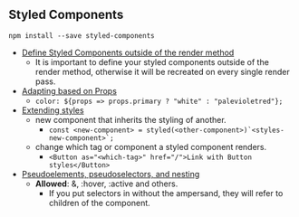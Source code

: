 ## Styled Components

````
npm install --save styled-components
````
- [Define Styled Components outside of the render method](https://styled-components.com/docs/basics#define-styled-components-outside-of-the-render-method)
    - It is important to define your styled components outside of the render method, otherwise it will be recreated on every single render pass.
- [Adapting based on Props](https://styled-components.com/docs/basics#adapting-based-on-props)
    - ````color: ${props => props.primary ? "white" : "palevioletred"};```` 
- [Extending styles](https://styled-components.com/docs/basics#extending-styles)
    - new component that inherits the styling of another.
        - ````const <new-component> = styled(<other-component>)`<styles-new-component>`; ````
    - change which tag or component a styled component renders.
        - ````<Button as="<which-tag>" href="/">Link with Button styles</Button>````
- [Pseudoelements, pseudoselectors, and nesting](https://styled-components.com/docs/basics#pseudoelements-pseudoselectors-and-nesting)
    - **Allowed**: &, :hover, :active and others.  
        - If you put selectors in without the ampersand, they will refer to children of the component.
